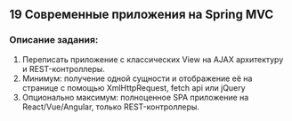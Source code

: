 ## 19 Современные приложения на Spring MVC

### Описание задания:
1. Переписать приложение с классических View на AJAX архитектуру и REST-контроллеры.
2. Минимум: получение одной сущности и отображение её на странице с помощью XmlHttpRequest, fetch api или jQuery
3. Опционально максимум: полноценное SPA приложение на React/Vue/Angular, только REST-контроллеры.